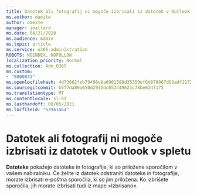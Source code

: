```yaml
---
title: Datotek ali fotografij ni mogoče izbrisati iz datotek v Outlook v spletu
ms.author: daeite
author: daeite
manager: joallard
ms.date: 04/21/2020
ms.audience: Admin
ms.topic: article
ms.service: o365-administration
ROBOTS: NOINDEX, NOFOLLOW
localization_priority: Normal
ms.collection: Adm_O365
ms.custom:
- "8000031"
ms.openlocfilehash: 4d73662feb79496e8a0901588d35359ef6d878067d93adf2172504e4d96af1cc
ms.sourcegitcommit: b5f7da89a650d2915dc652449623c78be6247175
ms.translationtype: MT
ms.contentlocale: sl-SI
ms.lasthandoff: 08/05/2021
ms.locfileid: "53961464"
---
```

# <a name="cant-delete-files-or-photos-from-files-in-outlook-on-the-web"></a>Datotek ali fotografij ni mogoče izbrisati iz datotek v Outlook v spletu

**Datoteke** pokažejo datoteke in fotografije, ki so priložene sporočilom v vašem nabiralniku. Če želite iz datotek odstraniti datoteke in fotografije, morate izbrisati e-poštna sporočila, ki so jim priložena. Ko izbrišete sporočila, jih morate izbrisati tudi iz mape »Izbrisano«.